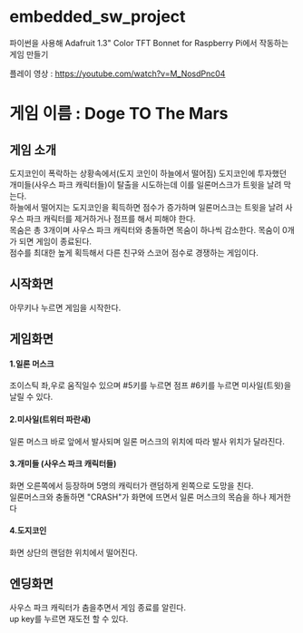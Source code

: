 # embedded_sw_project

파이썬을 사용해 Adafruit 1.3" Color TFT Bonnet for Raspberry Pi에서 작동하는 게임 만들기 </br>

플레이 영상 : https://youtube.com/watch?v=M_NosdPnc04

# 게임 이름 : Doge TO The Mars
## 게임 소개
도지코인이 폭락하는 상황속에서(도지 코인이 하늘에서 떨어짐) 도지코인에 투자했던 개미들(사우스 파크 캐릭터들)이 탈출을 시도하는데 이를 일론머스크가 트윗을 날려 막는다.</br>
하늘에서 떨어지는 도지코인을 획득하면 점수가 증가하며 일론머스크는 트윗을 날려 사우스 파크 캐릭터를 제거하거나 점프를 해서 피해야 한다.</br>
목숨은 총 3개이며  사우스 파크 캐릭터와 충돌하면 목숨이 하나씩 감소한다. 목숨이 0개가 되면 게임이 종료된다. </br>
점수를 최대한 높게 획득해서 다른 친구와 스코어 점수로 경쟁하는 게임이다.
</br>
## 시작화면
아무키나 누르면 게임을 시작한다.
</br>
## 게임화면
#### 1.일론 머스크
조이스틱 좌,우로 움직일수 있으며 #5키를 누르면 점프 #6키를 누르면 미사일(트윗)을 날릴 수 있다.
#### 2.미사일(트위터 파란새)
일론 머스크 바로 앞에서 발사되며 일론 머스크의 위치에 따라 발사 위치가 달라진다.
#### 3.개미들 (사우스 파크 캐릭터들)
화면 오른쪽에서 등장하며 5명의 캐릭터가 랜덤하게 왼쪽으로 도망을 친다. </br> 
일론머스크와 충돌하면 "CRASH"가 화면에 뜨면서 일론 머스크의 목슴을 하나 제거한다
#### 4.도지코인
화면 상단의 랜덤한 위치에서 떨어진다.
</br>
## 엔딩화면
사우스 파크 캐릭터가 춤을추면서 게임 종료를 알린다.</br>
up key를 누르면 재도전 할 수 있다.

